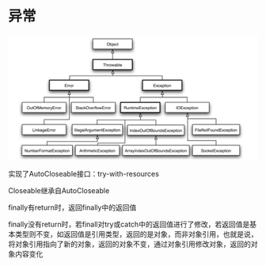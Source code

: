 # 异常

<img src="../image/image-20201220134952074.png" alt="image-20201220134952074" />

实现了AutoCloseable接口：try-with-resources

Closeable继承自AutoCloseable

finally有return时，返回finally中的返回值

finally没有return时，若finall对try或catch中的返回值进行了修改，若返回值是基本类型则不变，如返回值是引用类型，返回的是对象，而非对象引用，也就是说，将对象引用指向了新的对象，返回的对象不变，通过对象引用修改对象，返回的对象内容变化



